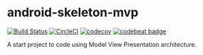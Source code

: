 # android-skeleton-mvp
[![Build Status](https://travis-ci.org/brunogabriel/android-skeleton-mvp.svg?branch=master)](https://travis-ci.org/brunogabriel/android-skeleton-mvp) [![CircleCI](https://circleci.com/gh/brunogabriel/android-skeleton-mvp.svg?style=svg)](https://circleci.com/gh/brunogabriel/android-skeleton-mvp) [![codecov](https://codecov.io/gh/brunogabriel/android-skeleton-mvp/branch/master/graph/badge.svg)](https://codecov.io/gh/brunogabriel/android-skeleton-mvp) [![codebeat badge](https://codebeat.co/badges/298bcafa-c5de-40c4-afed-7dafb5f24560)](https://codebeat.co/projects/github-com-brunogabriel-android-skeleton-mvp-master) 

A start project to code using Model View Presentation architecture.
